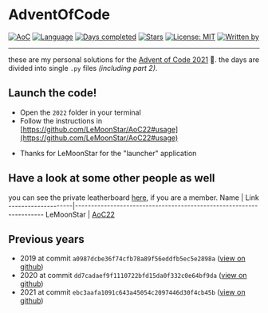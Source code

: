 # AdventOfCode

[![AoC](https://img.shields.io/badge/Advent%20of%20Code-2022-8803ec?style=for-the-badge)](https://adventofcode.com/)
[![Language](https://img.shields.io/badge/Powered%20by-Rust-ff69b4?style=for-the-badge)](https://en.wikipedia.org/wiki/Rust_language)
[![Days completed](https://img.shields.io/badge/Survived%20Days-2-red?style=for-the-badge)](https://github.com/daanbreur/AdventofCode/find/master)
[![Stars](https://img.shields.io/badge/Stars%204-yellow?style=for-the-badge)](https://github.com/daanbreur/AdventofCode/find/master)
[![License: MIT](https://img.shields.io/github/license/daanbreur/AdventofCode?style=for-the-badge)](https://mit-license.org/)
[![Written by](https://img.shields.io/badge/By-Daan%20Breur-blue?style=for-the-badge)](https://github.com/daanbreur/)

- - - -

these are my personal solutions for the [Advent of Code 2021](https://adventofcode.com/2022) 🎄. the days are divided into single ``.py`` files _(including part 2)_.

## Launch the code!
- Open the `2022` folder in your terminal
- Follow the instructions in [https://github.com/LeMoonStar/AoC22#usage](https://github.com/LeMoonStar/AoC22#usage)
* Thanks for LeMoonStar for the "launcher" application

## Have a look at some other people as well
you can see the private leatherboard [here](https://adventofcode.com/2022/leaderboard/private/view/670567 "Link to https://adventofcode.com/"), if you are a member.
Name                | Link
--------------------|--------------------------------------------------------------------
LeMoonStar          | [AoC22](https://github.com/LeMoonStar/AoC22 "goes to the repo")

## Previous years

- 2019 at commit `a0987dcbe36f74cfb78a89f56eddfb5ec5e2898a` ([view on github](https://github.com/daanbreur/AdventOfCode/tree/a0987dcbe36f74cfb78a89f56eddfb5ec5e2898a))
- 2020 at commit `dd7cadaef9f1110722bfd15da0f332c0e64bf9da` ([view on github](https://github.com/daanbreur/AdventOfCode/tree/dd7cadaef9f1110722bfd15da0f332c0e64bf9da))
- 2021 at commit `ebc3aafa1091c643a45054c2097446d30f4cb45b` ([view on github](https://github.com/daanbreur/AdventOfCode/tree/ebc3aafa1091c643a45054c2097446d30f4cb45b))
